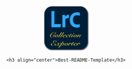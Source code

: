 <br>
<div >
<div align="center">
    <a href="https://github.com/apoloa/collectionexporter.lrplugin">
        <img src="images/icon.png" alt="Logo" width="120" height="120">
    </a>

    <h3 align="center">Best-README-Template</h3>


</div>
